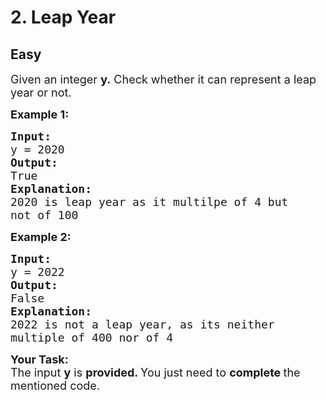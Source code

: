 # 2. Leap Year
## Easy 
<div class="problem-statement">
                <p></p><p><span style="font-size:18px">Given an integer <strong>y.</strong> Check whether it can represent a leap year or not. </span></p>

<p><strong><span style="font-size:18px">Example 1:</span></strong><span style="font-size:18px"><strong> </strong></span></p>

<pre><span style="font-size:18px"><strong>Input:</strong>
y = 2020
<strong>Output:
</strong>True
<strong>Explanation:</strong>
2020 is leap year as it multilpe of 4 but
not of 100</span></pre>

<div style="page-break-after: always"><span style="display:none">&nbsp;</span></div>

<p><span style="font-size:18px"><strong>Example 2:</strong></span></p>

<pre><span style="font-size:18px"><strong>Input:</strong>
y = 2022
<strong>Output: </strong>
False
<strong>Explanation:</strong>
2022 is not a leap year, as its neither
multiple of 400 nor of 4</span></pre>

<p><span style="font-size:18px"><strong>Your Task:</strong><br>
The input&nbsp;<strong>y</strong>&nbsp;is&nbsp;<strong>provided. </strong>You just need to <strong>complete </strong>the mentioned code.</span></p>
 <p></p>
            </div>